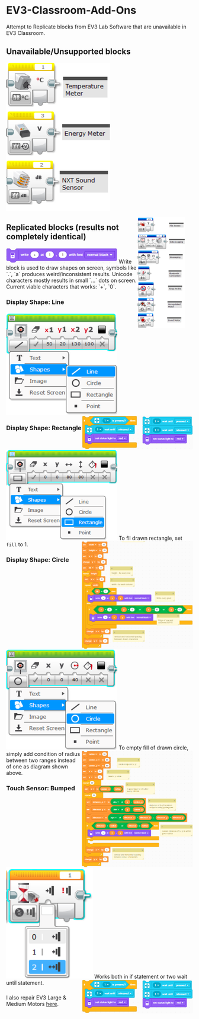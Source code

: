 # EV3-Classroom-Add-Ons
Attempt to Replicate blocks from EV3 Lab Software that are unavailable in EV3 Classroom.

## Unavailable/Unsupported blocks 
<img src="/images/sensor(yellow).png" height="400"><div style="padding-right: 20px; float: right;"><img src="/images/advanced(blue).png" height="300" /></div>
<!-- <img src="/images/advanced(blue).png" style="padding-left:10px" height="400"/> -->


## Replicated blocks (results not completely identical)
<img src="/images/classroom_draw.png" width="300">
Write block is used to draw shapes on screen, symbols like `.`, `a` produces weird/inconsistent results.
Unicode characters mostly results in small `...` dots on screen.
Current viable characters that works: `+`, `0`.

### Display Shape: Line
<img src="/images/shape_line.png" width="300"><img src="/images/touch_classroom.png" align="right" width="300"/>


### Display Shape: Rectangle
<img src="/images/shape_rectangle.png" width="300"><img src="/images/rectangle_classroom.png" align="right" width="300"/>
To fll drawn rectangle, set `fill` to 1.

### Display Shape: Circle 
<img src="/images/shape_circle.png" width="300"><img src="/images/circle_classroom.png" align="right" width="300"/>
To empty fill of drawn circle, simply add condition of radius between two ranges instead of one as diagram shown above.
<!-- ### Display Shape: Point  -->

### Touch Sensor: Bumped
<img src="/images/touchSensor_bump.png" height="300"><img src="/images/touch_classroom.png" align="right" width="300"/>
Works both in if statement or two wait until statement. 

###
I also repair EV3 Large & Medium Motors [here](https://github.com/Vincexodus/EV3-Repair-Guide).

